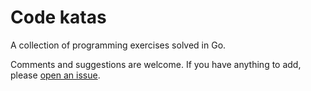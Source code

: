 # Code katas

A collection of programming exercises solved in Go.

Comments and suggestions are welcome.
If you have anything to add, please
[open an issue](https://github.com/fiskeben/katas/issues/new).

